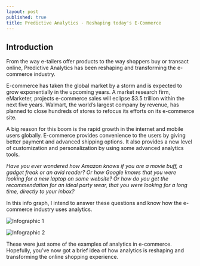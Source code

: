 ```yaml
---
layout: post
published: true
title: Predictive Analytics - Reshaping today's E-Commerce
---
```

## Introduction

From the way e-tailers offer products to the way shoppers buy or transact online, Predictive Analytics has been reshaping and transforming the e-commerce industry.

E-commerce has taken the global market by a storm and is expected to grow exponentially in the upcoming years. A market research firm, eMarketer, projects e-commerce sales will eclipse $3.5 trillion within the next five years. Walmart, the world’s largest company by revenue, has planned to close hundreds of stores to refocus its efforts on its e-commerce site.

A big reason for this boom is the rapid growth in the internet and mobile users globally. E-commerce provides convenience to the users by giving better payment and advanced shipping options. It also provides a new level of customization and personalization by using some advanced analytics tools.

*Have you ever wondered how Amazon knows if you are a movie buff, a gadget freak or an avid reader? Or how Google knows that you were looking for a new laptop on some website? Or how do you get the recommendation for an ideal party wear, that you were looking for a long time, directly to your inbox?*

In this info graph, I intend to answer these questions and know how the e-commerce industry uses analytics.

![Infographic 1](https://media.licdn.com/mpr/mpr/AAEAAQAAAAAAAAexAAAAJDI4ZDg4NDkzLTU1OWItNDVkYi1iMDk3LWZkM2U1YzRmYmQ3Mg.png "Infographic 1")

![Infographic 2](https://media.licdn.com/mpr/mpr/AAEAAQAAAAAAAAcnAAAAJDc2ZDMwZWE1LTE1ZGUtNDdkNS1iMWIwLWFlY2ZhMjVhZWIzMA.png "Infographic 2")

These were just some of the examples of analytics in e-commerce. Hopefully, you’ve now got a brief idea of how analytics is reshaping and transforming the online shopping experience.

